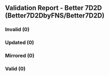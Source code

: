 ## Validation Report - Better 7D2D (Better7D2DbyFNS/Better7D2D)


### Invalid (0)
### Updated (0)
### Mirrored (0)
### Valid (0)
